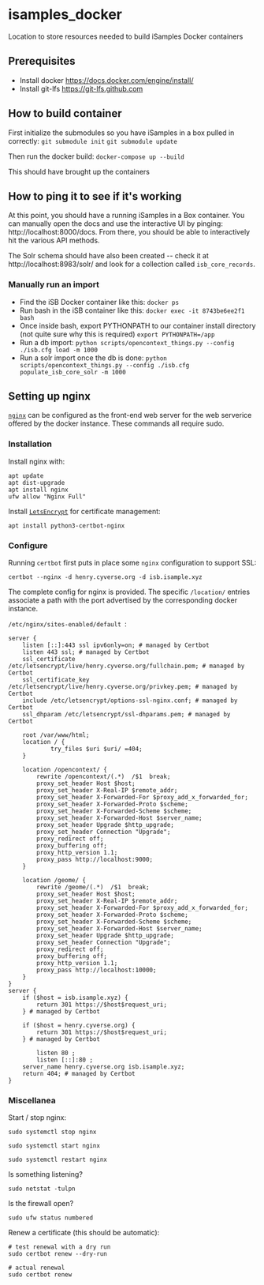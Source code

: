 # isamples_docker
Location to store resources needed to build iSamples Docker containers

## Prerequisites
* Install docker
    https://docs.docker.com/engine/install/
* Install git-lfs
    https://git-lfs.github.com
    
## How to build container
First initialize the submodules so you have iSamples in a box pulled in correctly:
`git submodule init`
`git submodule update`

Then run the docker build: `docker-compose up --build`

This should have brought up the containers

## How to ping it to see if it's working
At this point, you should have a running iSamples in a Box container.  You can manually open the docs and use the interactive UI by pinging: http://localhost:8000/docs.  From there, you should be able to interactively hit the various API methods.

The Solr schema should have also been created -- check it at http://localhost:8983/solr/ and look for a collection called `isb_core_records`.

### Manually run an import
* Find the iSB Docker container like this:
    `docker ps`
* Run bash in the iSB container like this:
    `docker exec -it 8743be6ee2f1 bash`
* Once inside bash, export PYTHONPATH to our container install directory (not quite sure why this is required)
    `export PYTHONPATH=/app`
* Run a db import:
    `python scripts/opencontext_things.py --config ./isb.cfg load -m 1000`
* Run a solr import once the db is done:
    `python scripts/opencontext_things.py --config ./isb.cfg populate_isb_core_solr -m 1000`


## Setting up nginx

[`nginx`](https://www.nginx.com/) can be configured as the front-end web server for the web serverice offered by the docker instance. These commands all require sudo.

### Installation

Install nginx with:

```
apt update
apt dist-upgrade
apt install nginx
ufw allow "Nginx Full"
```

Install [`LetsEncrypt`](https://letsencrypt.org/) for certificate management:

```
apt install python3-certbot-nginx
```

### Configure

Running `certbot` first puts in place some `nginx` configuration to support SSL:

```
certbot --nginx -d henry.cyverse.org -d isb.isample.xyz
```

The complete config for nginx is provided. The specific `/location/` entries associate a path with the port advertised by the corresponding docker instance.

`/etc/nginx/sites-enabled/default `: 

```
server {
    listen [::]:443 ssl ipv6only=on; # managed by Certbot
    listen 443 ssl; # managed by Certbot
    ssl_certificate /etc/letsencrypt/live/henry.cyverse.org/fullchain.pem; # managed by Certbot
    ssl_certificate_key /etc/letsencrypt/live/henry.cyverse.org/privkey.pem; # managed by Certbot
    include /etc/letsencrypt/options-ssl-nginx.conf; # managed by Certbot
    ssl_dhparam /etc/letsencrypt/ssl-dhparams.pem; # managed by Certbot

    root /var/www/html;
    location / {
            try_files $uri $uri/ =404;
    }

    location /opencontext/ {
        rewrite /opencontext/(.*)  /$1  break;
        proxy_set_header Host $host;
        proxy_set_header X-Real-IP $remote_addr;
        proxy_set_header X-Forwarded-For $proxy_add_x_forwarded_for;
        proxy_set_header X-Forwarded-Proto $scheme;
        proxy_set_header X-Forwarded-Scheme $scheme;
        proxy_set_header X-Forwarded-Host $server_name;
        proxy_set_header Upgrade $http_upgrade;
        proxy_set_header Connection "Upgrade";
        proxy_redirect off;
        proxy_buffering off;
        proxy_http_version 1.1;
        proxy_pass http://localhost:9000;
    }

    location /geome/ {
        rewrite /geome/(.*)  /$1  break;
        proxy_set_header Host $host;
        proxy_set_header X-Real-IP $remote_addr;
        proxy_set_header X-Forwarded-For $proxy_add_x_forwarded_for;
        proxy_set_header X-Forwarded-Proto $scheme;
        proxy_set_header X-Forwarded-Scheme $scheme;
        proxy_set_header X-Forwarded-Host $server_name;
        proxy_set_header Upgrade $http_upgrade;
        proxy_set_header Connection "Upgrade";
        proxy_redirect off;
        proxy_buffering off;
        proxy_http_version 1.1;
        proxy_pass http://localhost:10000;
    }
}
server {
    if ($host = isb.isample.xyz) {
        return 301 https://$host$request_uri;
    } # managed by Certbot

    if ($host = henry.cyverse.org) {
        return 301 https://$host$request_uri;
    } # managed by Certbot

        listen 80 ;
        listen [::]:80 ;
    server_name henry.cyverse.org isb.isample.xyz;
    return 404; # managed by Certbot
}
```

### Miscellanea

Start / stop nginx:

```
sudo systemctl stop nginx

sudo systemctl start nginx

sudo systemctl restart nginx
```

Is something listening?

```
sudo netstat -tulpn
```

Is the firewall open?

```
sudo ufw status numbered
```

Renew a certificate (this should be automatic):

```
# test renewal with a dry run
sudo certbot renew --dry-run

# actual renewal
sudo certbot renew
```
